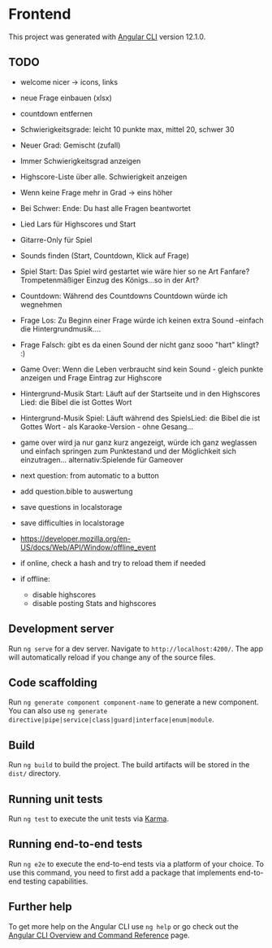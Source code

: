 # Frontend

This project was generated with [Angular CLI](https://github.com/angular/angular-cli) version 12.1.0.

## TODO

- welcome nicer -> icons, links

- neue Frage einbauen (xlsx)

- countdown entfernen

- Schwierigkeitsgrade: leicht 10 punkte max, mittel 20, schwer 30
- Neuer Grad: Gemischt (zufall)
- Immer Schwierigkeitsgrad anzeigen
- Highscore-Liste über alle. Schwierigkeit anzeigen
- Wenn keine Frage mehr in Grad -> eins höher
- Bei Schwer: Ende: Du hast alle Fragen beantwortet

- Lied Lars für Highscores und Start
- Gitarre-Only für Spiel
- Sounds finden (Start, Countdown, Klick auf Frage)
- Spiel Start: Das Spiel wird gestartet wie wäre hier so ne Art Fanfare? Trompetenmäßiger Einzug des Königs…so in der Art?
- Countdown: Während des Countdowns Countdown würde ich wegnehmen
- Frage Los: Zu Beginn einer Frage würde ich keinen extra Sound -einfach die Hintergrundmusik….
- Frage Falsch: gibt es da einen Sound der nicht ganz sooo "hart" klingt? :)
- Game Over: Wenn die Leben verbraucht sind kein Sound - gleich punkte anzeigen und Frage Eintrag zur Highscore
- Hintergrund-Musik Start: Läuft auf der Startseite und in den Highscores	Lied: die Bibel die ist Gottes Wort
- Hintergrund-Musik Spiel: Läuft während des SpielsLied: die Bibel die ist Gottes Wort - als Karaoke-Version - ohne Gesang…


- game over wird ja nur ganz kurz angezeigt, würde ich ganz weglassen und einfach springen zum Punktestand und der Möglichkeit sich einzutragen…  alternativ:Spielende für Gameover


- next question: from automatic to a button

- add question.bible to auswertung

- save questions in localstorage
- save difficulties in localstorage
- https://developer.mozilla.org/en-US/docs/Web/API/Window/offline_event
- if online, check a hash and try to reload them if needed
- if offline:
  - disable highscores
  - disable posting Stats and highscores

## Development server

Run `ng serve` for a dev server. Navigate to `http://localhost:4200/`. The app will automatically reload if you change any of the source files.

## Code scaffolding

Run `ng generate component component-name` to generate a new component. You can also use `ng generate directive|pipe|service|class|guard|interface|enum|module`.

## Build

Run `ng build` to build the project. The build artifacts will be stored in the `dist/` directory.

## Running unit tests

Run `ng test` to execute the unit tests via [Karma](https://karma-runner.github.io).

## Running end-to-end tests

Run `ng e2e` to execute the end-to-end tests via a platform of your choice. To use this command, you need to first add a package that implements end-to-end testing capabilities.

## Further help

To get more help on the Angular CLI use `ng help` or go check out the [Angular CLI Overview and Command Reference](https://angular.io/cli) page.
